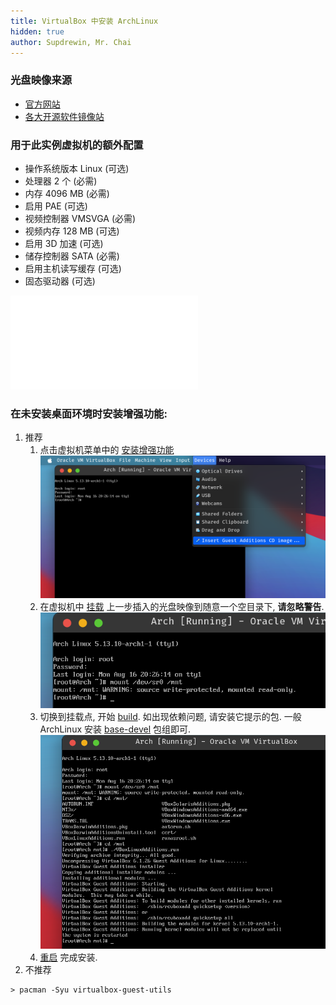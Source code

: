 ```yaml
---
title: VirtualBox 中安装 ArchLinux
hidden: true
author: Supdrewin, Mr. Chai
---
```

### 光盘映像来源
- [官方网站](https://archlinux.org/download "点击跳转此站外链接")
- [各大开源软件镜像站](../mirrorlist "点击查看: 国内常见镜像站合集")

### 用于此实例虚拟机的额外配置
- 操作系统版本 Linux (可选)
- 处理器 2 个 (必需)
- 内存 4096 MB (必需)
- 启用 PAE (可选)
- 视频控制器 VMSVGA (必需)
- 视频内存 128 MB (可选)
- 启用 3D 加速 (可选)
- 储存控制器 SATA (必需)
- 启用主机读写缓存 (可选)
- 固态驱动器 (可选)
<iframe src="../resources/VM/InstallArch.mp4"
        allowfullscreen="true"
        border="0"
        frameborder="no"
        framespacing="0"
        scrolling="no"></iframe>

### 在未安装桌面环境时安装增强功能:
1. 推荐
   1. 点击虚拟机菜单中的 [安装增强功能](# "Insert Guest Additions CD Image...")
   ![](../resources/VM/InstallGuest.png)
   2. 在虚拟机中 [挂载](# "mount /dev/sr0 /mnt") 上一步插入的光盘映像到随意一个空目录下, **请忽略警告**.
   ![](../resources/VM/MountGuest.png)
   3. 切换到挂载点, 开始 [build](# "./VBoxLinuxAdditions.run"). 如出现依赖问题, 请安装它提示的包. 一般 ArchLinux 安装 [base-devel](https://archlinux.org/groups/x86_64/base-devel "点击跳转") 包组即可.
   ![](../resources/VM/BuildGuest.png)
   4. [重启](# "reboot") 完成安装.
2. 不推荐
``` shell
> pacman -Syu virtualbox-guest-utils
```
